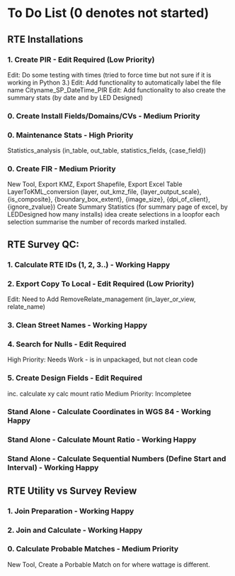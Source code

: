 # To Do List (0 denotes not started)


## RTE Installations
### 1. Create PIR - Edit Required (Low Priority)
Edit: Do some testing with times (tried to force time but not sure if it is working in Python 3.)
Edit: Add functionality to automatically label the file name Cityname_SP_DateTime_PIR
Edit: Add functionality to also create the summary stats (by date and by LED Designed)

### 0. Create Install Fields/Domains/CVs - Medium Priority

### 0. Maintenance Stats - High Priority
Statistics_analysis (in_table, out_table, statistics_fields, {case_field})

### 0. Create FIR - Medium Priority
New Tool, Export KMZ, Export Shapefile, Export Excel Table
LayerToKML_conversion (layer, out_kmz_file, {layer_output_scale}, {is_composite}, {boundary_box_extent}, {image_size}, {dpi_of_client}, {ignore_zvalue})
Create Summary Statistics (for summary page of excel, by LEDDesigned how many installs)
idea create selections in a loopfor each selection summarise the number of records marked installed.


## RTE Survey QC:
### 1. Calculate RTE IDs (1, 2, 3..) - Working Happy

### 2. Export Copy To Local - Edit Required (Low Priority)
Edit: Need to Add RemoveRelate_management (in_layer_or_view, relate_name)

### 3. Clean Street Names - Working Happy

### 4. Search for Nulls - Edit Required
High Priority: Needs Work - is in unpackaged, but not clean code

### 5. Create Design Fields - Edit Required
inc. calculate xy calc mount ratio
Medium Priority: Incompletee

### Stand Alone - Calculate Coordinates in WGS 84 - Working Happy

### Stand Alone - Calculate Mount Ratio - Working Happy

### Stand Alone - Calculate Sequential Numbers (Define Start and Interval) - Working Happy


## RTE Utility vs Survey Review
### 1. Join Preparation - Working Happy

### 2. Join and Calculate - Working Happy

### 0. Calculate Probable Matches - Medium Priority
New Tool, Create a Porbable Match on for where wattage is different.